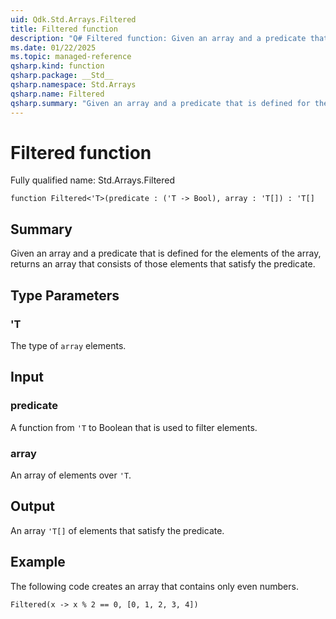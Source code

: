 ```yaml
---
uid: Qdk.Std.Arrays.Filtered
title: Filtered function
description: "Q# Filtered function: Given an array and a predicate that is defined for the elements of the array, returns an array that consists of those elements that satisfy the predicate."
ms.date: 01/22/2025
ms.topic: managed-reference
qsharp.kind: function
qsharp.package: __Std__
qsharp.namespace: Std.Arrays
qsharp.name: Filtered
qsharp.summary: "Given an array and a predicate that is defined for the elements of the array, returns an array that consists of those elements that satisfy the predicate."
---
```


# Filtered function

Fully qualified name: Std.Arrays.Filtered

```qsharp
function Filtered<'T>(predicate : ('T -> Bool), array : 'T[]) : 'T[]
```

## Summary
Given an array and a predicate that is defined
for the elements of the array, returns an array that consists of
those elements that satisfy the predicate.

## Type Parameters
### 'T
The type of `array` elements.

## Input
### predicate
A function from `'T` to Boolean that is used to filter elements.
### array
An array of elements over `'T`.

## Output
An array `'T[]` of elements that satisfy the predicate.

## Example
The following code creates an array that contains only even numbers.
```qsharp
Filtered(x -> x % 2 == 0, [0, 1, 2, 3, 4])
```
